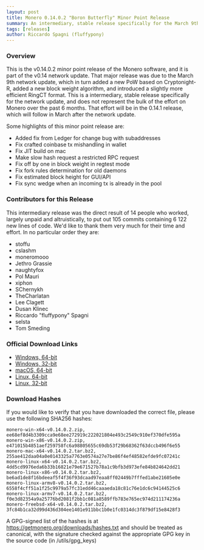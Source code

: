 ```yaml
---
layout: post
title: Monero 0.14.0.2 "Boron Butterfly" Minor Point Release
summary: An intermediary, stable release specifically for the March 9th network update
tags: [releases]
author: Riccardo Spagni (fluffypony)
---
```


### Overview

This is the v0.14.0.2 minor point release of the Monero software, and it is part of the v0.14 network update. That major release was due to the March 9th network update, which in turn added a new PoW based on Cryptonight-R, added a new block weight algorithm, and introduced a slightly more efficient RingCT format. This is a intermediary, stable release specifically for the network update, and does not represent the bulk of the effort on Monero over the past 6 months. That effort will be in the 0.14.1 release, which will follow in March after the network update.

Some highlights of this minor point release are:

- Added fix from Ledger for change bug with subaddresses
- Fix crafted coinbase tx mishandling in wallet
- Fix JIT build on mac
- Make slow hash request a restricted RPC request
- Fix off by one in block weight in regtest mode
- Fix fork rules determination for old daemons
- Fix estimated block height for GUI/API
- Fix sync wedge when an incoming tx is already in the pool

### Contributors for this Release

This intermediary release was the direct result of 14 people who worked, largely unpaid and altruistically, to put out 105 commits containing 6 122 new lines of code. We'd like to thank them very much for their time and effort. In no particular order they are:

- stoffu
- cslashm
- moneromooo
- Jethro Grassie
- naughtyfox
- Pol Mauri
- xiphon
- SChernykh
- TheCharlatan
- Lee Clagett
- Dusan Klinec
- Riccardo "fluffypony" Spagni
- selsta
- Tom Smeding


### Official Download Links

- [Windows, 64-bit](https://downloads.getmonero.org/cli/monero-win-x64-v0.14.0.2.zip)
- [Windows, 32-bit](https://downloads.getmonero.org/cli/monero-win-x86-v0.14.0.2.zip)
- [macOS, 64-bit](https://downloads.getmonero.org/cli/monero-mac-x64-v0.14.0.2.tar.bz2)
- [Linux, 64-bit](https://downloads.getmonero.org/cli/monero-linux-x64-v0.14.0.2.tar.bz2)
- [Linux, 32-bit](https://downloads.getmonero.org/cli/monero-linux-x86-v0.14.0.2.tar.bz2)

### Download Hashes

If you would like to verify that you have downloaded the correct file, please use the following SHA256 hashes:

```
monero-win-x64-v0.14.0.2.zip, ee68ef8d4b3309cca9e68ee272919c222021804e493c2549c910ef370dfe595a
monero-win-x86-v0.14.0.2.zip, e471015b4851aef259758fc6a98805655c69db53f29b68362f63dccb496f6e55
monero-mac-x64-v0.14.0.2.tar.bz2, 255ae412daa04a0e0143325a7763e0574a27e7be86f4ef48582efde9fc07241c
monero-linux-x64-v0.14.0.2.tar.bz2, 4dd5cd9976eda6b33b16821e79e671527b78a1c9bfb3d973efe84b824642dd21
monero-linux-x86-v0.14.0.2.tar.bz2, be6ad1de8f16bdeeaf5f4f36f93dcaad97eaa8ff02449b7fffed1abe21605e0e
monero-linux-armv8-v0.14.0.2.tar.bz2, 6558f4cff51a1f25c9979a57fc31edd46caaaeda18c81c76e1dc6c94144525c6
monero-linux-armv7-v0.14.0.2.tar.bz2, f0e3d82354a9a25776bd2081f2bb1c081a8589ffb783e765ec974d211174236a
monero-freebsd-x64-v0.14.0.2.tar.bz2, 3fc84b1ca32d99d436d304ee1401e911bbc1b0e1fc0314dc3f879df15e8428f3
```
A GPG-signed list of the hashes is at https://getmonero.org/downloads/hashes.txt and should be treated as canonical, with the signature checked against the appropriate GPG key in the source code (in /utils/gpg_keys)